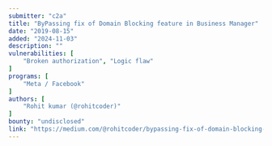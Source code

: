 ```yaml
---
submitter: "c2a"
title: "ByPassing fix of Domain Blocking feature in Business Manager"
date: "2019-08-15"
added: "2024-11-03"
description: ""
vulnerabilities: [
    "Broken authorization", "Logic flaw"
]
programs: [
    "Meta / Facebook"
]
authors: [
    "Rohit kumar (@rohitcoder)"
]
bounty: "undisclosed"
link: "https://medium.com/@rohitcoder/bypassing-fix-of-domain-blocking-feature-in-business-manager-41949a18460c"
---
```




